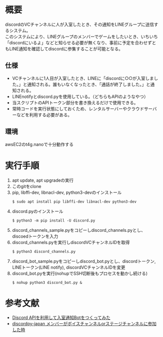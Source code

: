 # 概要
discordのVCチャンネルに人が入室したとき、その通知をLINEグループに送信するシステム。  
このシステムにより、LINEグループのメンバーでゲームをしたいとき、いちいち「discordにいるよ」などと知らせる必要が無くなり、事前に予定を合わせずともLINE通知を確認してdiscordに参集することが可能となる。

## 仕様
- VCチャンネルに1人目が入室したとき、LINEに「discordに○○が入室しました。」と通知される。誰もいなくなったとき、「通話が終了しました。」と通知される。
- LINEnotifyとdiscord.pyを使用している。（どちらもAPIのようなやつ）
- 当スクリプトのAPIトークン部分を書き換えるだけで使用できる。
- 常時コードを実行状態にしておくため、レンタルサーバーやクラウドサーバーなどを利用する必要がある。

## 環境
awsEC2のt4g.nanoで十分動作する

# 実行手順
1. apt update, apt upgradeの実行
1. このgitをclone
1. pip, libffi-dev, libnacl-dev, python3-devのインストール
    ```
    $ sudo apt install pip libffi-dev libnacl-dev python3-dev 
    ```
1. discord.pyのインストール
    ```
    $ python3 -m pip install -U discord.py
    ```
1. discord_channels_sample.pyをコピーしdiscord_channels.pyとし、discoedトークンを入力
1. discord_channels.pyを実行しdiscordVCチャンネルIDを取得
    ```
    $ python3 discord_channels.py
    ```
1. discord_bot_sample.pyをコピーしdiscord_bot.pyとし、discordトークン, LINEトークン(LINE notify), discordVCチャンネルIDを変更
1. discord_bot.pyを実行(nohupでSSH切断後もプロセスを動かし続ける)
    ```
    $ nohup python3 discord_bot.py &
    ```

# 参考文献
- [Discord APIを利用して入室通知Botをつくってみた](https://techblog.cartaholdings.co.jp/entry/archives/6412)
- [discordpy-japan メンバーがボイスチャンネルorステージチャンネルに参加した時](https://scrapbox.io/discordpy-japan/%E3%83%A1%E3%83%B3%E3%83%90%E3%83%BC%E3%81%8C%E3%83%9C%E3%82%A4%E3%82%B9%E3%83%81%E3%83%A3%E3%83%B3%E3%83%8D%E3%83%ABor%E3%82%B9%E3%83%86%E3%83%BC%E3%82%B8%E3%83%81%E3%83%A3%E3%83%B3%E3%83%8D%E3%83%AB%E3%81%AB%E5%8F%82%E5%8A%A0%E3%81%97%E3%81%9F%E6%99%82)
